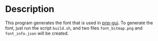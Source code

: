 Description
=============

This program generates the font that is used in [pnp-gui](https://github.com/Erkaman/pnp-gui). To generate
the font, just run the script `build.sh`, and two files
`font_bitmap.png` and `font_info.json` will be created.
